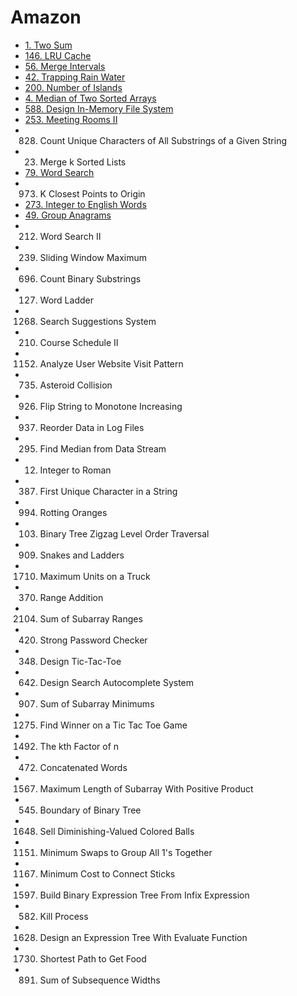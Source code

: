 # Amazon

- [1. Two Sum](/leetcode/1.md)
- [146. LRU Cache](/leetcode/146.md)
- [56. Merge Intervals](/leetcode/56.md)
- [42. Trapping Rain Water](/leetcode/42.md)
- [200. Number of Islands](/leetcode/200.md)
- [4. Median of Two Sorted Arrays](/leetcode/4.md)
- [588. Design In-Memory File System](/leetcode/588.md)
- [253. Meeting Rooms II](/leetcode/253.md)
- 828. Count Unique Characters of All Substrings of a Given String
- 23. Merge k Sorted Lists
- [79. Word Search](/leetcode/79.md)
- 973. K Closest Points to Origin
- [273. Integer to English Words](/leetcode/273.md)
- [49. Group Anagrams](/leetcode/49.md)
- 212. Word Search II
- 239. Sliding Window Maximum
- 696. Count Binary Substrings
- 127. Word Ladder
- 1268. Search Suggestions System
- 210. Course Schedule II
- 1152. Analyze User Website Visit Pattern
- 735. Asteroid Collision
- 926. Flip String to Monotone Increasing
- 937. Reorder Data in Log Files
- 295. Find Median from Data Stream
- 12. Integer to Roman
- 387. First Unique Character in a String
- 994. Rotting Oranges
- 103. Binary Tree Zigzag Level Order Traversal
- 909. Snakes and Ladders
- 1710. Maximum Units on a Truck
- 370. Range Addition
- 2104. Sum of Subarray Ranges
- 420. Strong Password Checker
- 348. Design Tic-Tac-Toe
- 642. Design Search Autocomplete System
- 907. Sum of Subarray Minimums
- 1275. Find Winner on a Tic Tac Toe Game
- 1492. The kth Factor of n
- 472. Concatenated Words
- 1567. Maximum Length of Subarray With Positive Product
- 545. Boundary of Binary Tree
- 1648. Sell Diminishing-Valued Colored Balls
- 1151. Minimum Swaps to Group All 1's Together
- 1167. Minimum Cost to Connect Sticks
- 1597. Build Binary Expression Tree From Infix Expression
- 582. Kill Process
- 1628. Design an Expression Tree With Evaluate Function
- 1730. Shortest Path to Get Food
- 891. Sum of Subsequence Widths